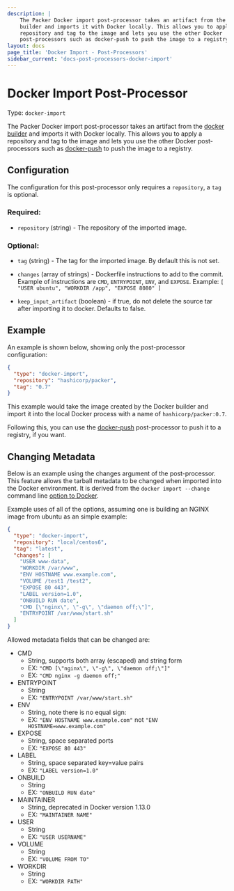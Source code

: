 ```yaml
---
description: |
    The Packer Docker import post-processor takes an artifact from the docker
    builder and imports it with Docker locally. This allows you to apply a
    repository and tag to the image and lets you use the other Docker
    post-processors such as docker-push to push the image to a registry.
layout: docs
page_title: 'Docker Import - Post-Processors'
sidebar_current: 'docs-post-processors-docker-import'
---
```


# Docker Import Post-Processor

Type: `docker-import`

The Packer Docker import post-processor takes an artifact from the [docker
builder](/docs/builders/docker.html) and imports it with Docker locally. This
allows you to apply a repository and tag to the image and lets you use the
other Docker post-processors such as
[docker-push](/docs/post-processors/docker-push.html) to push the image to a
registry.

## Configuration

The configuration for this post-processor only requires a `repository`, a `tag`
is optional.

### Required:

-   `repository` (string) - The repository of the imported image.

### Optional:

-   `tag` (string) - The tag for the imported image. By default this is not
    set.

-   `changes` (array of strings) - Dockerfile instructions to add to the
    commit. Example of instructions are `CMD`, `ENTRYPOINT`, `ENV`, and
    `EXPOSE`. Example: `[ "USER ubuntu", "WORKDIR /app", "EXPOSE 8080" ]`

-   `keep_input_artifact` (boolean) - if true, do not delete the source tar
    after importing it to docker. Defaults to false.

## Example

An example is shown below, showing only the post-processor configuration:

```json
{
  "type": "docker-import",
  "repository": "hashicorp/packer",
  "tag": "0.7"
}
```

This example would take the image created by the Docker builder and import it
into the local Docker process with a name of `hashicorp/packer:0.7`.

Following this, you can use the
[docker-push](/docs/post-processors/docker-push.html) post-processor to push it
to a registry, if you want.

## Changing Metadata

Below is an example using the changes argument of the post-processor. This
feature allows the tarball metadata to be changed when imported into the Docker
environment. It is derived from the `docker import --change` command line
[option to
Docker](https://docs.docker.com/engine/reference/commandline/import/).

Example uses of all of the options, assuming one is building an NGINX image
from ubuntu as an simple example:

```json
{
  "type": "docker-import",
  "repository": "local/centos6",
  "tag": "latest",
  "changes": [
    "USER www-data",
    "WORKDIR /var/www",
    "ENV HOSTNAME www.example.com",
    "VOLUME /test1 /test2",
    "EXPOSE 80 443",
    "LABEL version=1.0",
    "ONBUILD RUN date",
    "CMD [\"nginx\", \"-g\", \"daemon off;\"]",
    "ENTRYPOINT /var/www/start.sh"
  ]
}
```

Allowed metadata fields that can be changed are:

-   CMD
    -   String, supports both array (escaped) and string form
    -   EX: `"CMD [\"nginx\", \"-g\", \"daemon off;\"]"`
    -   EX: `"CMD nginx -g daemon off;"`
-   ENTRYPOINT
    -   String
    -   EX: `"ENTRYPOINT /var/www/start.sh"`
-   ENV
    -   String, note there is no equal sign:
    -   EX: `"ENV HOSTNAME www.example.com"` not
        `"ENV HOSTNAME=www.example.com"`
-   EXPOSE
    -   String, space separated ports
    -   EX: `"EXPOSE 80 443"`
-   LABEL
    -   String, space separated key=value pairs
    -   EX: `"LABEL version=1.0"`
-   ONBUILD
    -   String
    -   EX: `"ONBUILD RUN date"`
-   MAINTAINER
    -   String, deprecated in Docker version 1.13.0
    -   EX: `"MAINTAINER NAME"`
-   USER
    -   String
    -   EX: `"USER USERNAME"`
-   VOLUME
    -   String
    -   EX: `"VOLUME FROM TO"`
-   WORKDIR
    -   String
    -   EX: `"WORKDIR PATH"`
